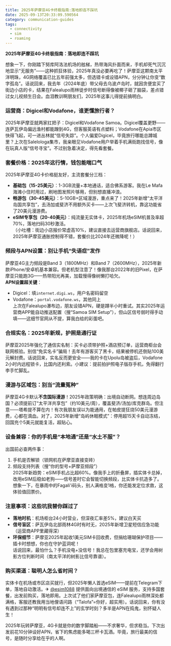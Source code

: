 ```yaml
---
title: 2025年萨摩亚4G卡终极指南:落地即连不踩坑
date: 2025-09-13T20:33:09.590564
category: communication-guides
tags:
  - connectivity
  - sim
  - roaming
---
```


**2025年萨摩亚4G卡终极指南：落地即连不踩坑**

想象一下，你刚踏下努库阿洛法机场的舷梯，热带海风扑面而来，手机却死气沉沉地显示“无服务”——这种抓狂体验，2025年真没必要再吃了！萨摩亚这颗南太平洋明珠，4G网络覆盖已比五年前强太多，但选错卡或设错APN，分分钟让你变“数字孤岛”。话说回来，我去年（2024年底）带父母去乌波卢岛时，就因贪便宜买了街边小店的卡，结果在Falealupo雨林徒步时信号断得像被椰子砸了脑袋，差点错过女儿视频生日会。血泪教训啊朋友们，2025年这事儿得提前搞明白。

### 运营商：Digicel和Vodafone，谁更懂旅行者？
2025年萨摩亚就两家扛把子：Digicel和Vodafone Samoa。Digicel覆盖更野——连萨瓦伊岛偏远渔村都能蹭到4G，但客服英语有点塑料；Vodafone在Apia市区快得飞起，可一进丛林就“信号失踪”。个人偏爱Digicel，毕竟旅行哪能总蹲城里？上次在Salelologa集市，我亲眼见Vodafone用户举着手机满街跑找信号，像在玩真人版“信号寻宝”。不过别急着决定，得先看套餐。

### 套餐价格：2025年这行情，钱包能喘口气
2025年萨摩亚4G卡价格挺友好，主流套餐分三档：  
- **基础包（15-25美元）**：1-3GB流量+本地通话，适合佛系游客。我在Le Mafa海滩小住时用过，刷地图发照片够用，但别想直播冲浪。  
- **畅游包（30-45美元）**：5-10GB+区域漫游，重点来了！2025年新增“太平洋岛国共享包”，去汤加或斐济不用额外买卡——上次飞斐济转机，靠这功能省了20美元漫游费。  
- **eSIM专享包（20-40美元）**：纯流量无实体卡，2025年机场eSIM机普及率超70%，落地扫码30秒激活。  
（小吐槽：街边小店报价常虚高10%，建议直接去运营商旗舰店。话说回来，2025年萨摩亚通胀控制得不错，套餐价比2024年还微降呢！）

### 频段与APN设置：别让手机“失语症”发作
萨摩亚4G主力频段是Band 3（1800MHz）和Band 7（2600MHz），2025年新款iPhone/安卓机基本兼容。但老机型注意了！像我那台2022年的旧Pixel，在萨摩亚只能跑3G——热带阳光再美，加载慢得像树懒打哈欠。  
**APN设置超关键**：  
- Digicel：填`internet.digi.ws`，用户名密码留空  
- Vodafone：`portal.vodafone.ws`，其他同上  
上次在Falealupo瀑布边，朋友设错APN，硬是蹲半小时重试。其实2025年运营商APP能自动推送配置（搜“Samoa SIM Setup”），但山区信号弱时得手动填——这细节官网从不提，算我白给的彩蛋吧。

### 合规实名：2025年新规，护照是通行证
萨摩亚2025年强化了通信实名制：买卡必须带护照+酒店预订单，运营商柜台会联网核验。别信“免实名卡”骗局！去年有游客买了黑卡，结果被停机还倒贴100美元解封费。话说回来，实名反而更安全——我的卡在Upolu岛被盗后，Vodafone 2小时内远程锁卡，比国内还利索。小建议：提前拍护照电子版存手机，免得翻行李手忙脚乱。

### 漫游与区域包：别当“流量冤种”
萨摩亚4G卡默认**不含国际漫游**！2025年政策明确：出境自动断网。想连周边岛国？必须提前订“太平洋共享包”（约10美元/周），覆盖斐济/汤加/库克群岛。但注意——塔希提不算在内！有次我朋友误以为能通用，在帕皮提狂烧50美元漫游费，心都在滴血。对了，2025年新增“岛屿休眠模式”：停用超15天卡自动冻结，回国充个5美元就能复活，超贴心。

### 设备兼容：你的手机是“本地通”还是“水土不服”？
出国前必查两件事：  
1. 手机是否解锁（锁网机在萨摩亚直接变砖）  
2. 频段支持列表（搜“你的型号+萨摩亚频段”）  
2025年新趋势：eSIM手机占比超60%。像我手上的折叠屏，插实体卡总掉，改用eSIM后稳如老狗——信号差时它会智能切换频段，比实体卡抗造多了。想象一下，在暴雨中的Fagali'i码头，别人满格变1格，你还能发定位求救，这体验值回票价。

### 注意事项：这些坑我替你踩过了
- **落地时机**：机场柜台24小时营业，但深夜汇率差5%，建议白天买  
- **信号盲区**：萨瓦伊岛北部雨林4G时有时无，2025年新增卫星短信应急功能（运营商APP里藏得深）  
- **环保细节**：萨摩亚2025年起收1美元SIM卡回收费，但捐给珊瑚保护项目——插卡时想想，你也在守护蓝洞呢！  
话说回来，最怕什么？手机没电+没信号！我总在包里塞充电宝，还学会用树影方位判断时间（南太平洋的树影比信号靠谱）。

### 购买渠道：聪明人怎么省时间？
实体卡在机场或市区店买就行，但2025年懒人首选eSIM——提前在Telegram下单，落地自动激活。✈ [@esim1088](https://t.me/s/esim1088) 提供面向出境通信的 eSIM 服务，支持多国套餐，出发前购买，落地即用。上次试了他们家萨摩亚包，连Falealupo雨林深处都满格，客服还教我用当地俚语问路（“Talofa”=你好，超实用）。话说回来，你有没有遇到过那种“明明有信号却连不上”的玄学时刻？多半是APN在捣鬼，别怀疑人生！

2025年玩转萨摩亚，4G卡就是你的数字脚踏船——不求奢华，但求稳当。下次出发前花10分钟设好APN，省下的焦虑能多喝三杯卡瓦酒。毕竟，旅行最美的信号，是随时分享给在乎的人啊。